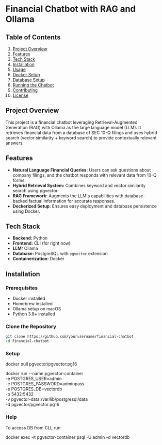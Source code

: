 # Financial Chatbot with RAG and Ollama

## Table of Contents
1. [Project Overview](#project-overview)
2. [Features](#features)
3. [Tech Stack](#tech-stack)
4. [Installation](#installation)
5. [Usage](#usage)
6. [Docker Setup](#docker-setup)
7. [Database Setup](#database-setup)
8. [Running the Chatbot](#running-the-chatbot)
9. [Contributing](#contributing)
10. [License](#license)

## Project Overview
This project is a financial chatbot leveraging Retrieval-Augmented Generation (RAG) with Ollama as the large language model (LLM). It retrieves financial data from a database of SEC 10-Q filings and uses hybrid search (vector similarity + keyword search) to provide contextually relevant answers.

## Features
- **Natural Language Financial Queries:** Users can ask questions about company filings, and the chatbot responds with relevant data from 10-Q forms.
- **Hybrid Retrieval System:** Combines keyword and vector similarity search using pgvector.
- **RAG Framework:** Augments the LLM's capabilities with database-backed factual information for accurate responses.
- **Dockerized Setup:** Ensures easy deployment and database persistence using Docker.

## Tech Stack
- **Backend:** Python
- **Frontend:** CLI (for right now)
- **LLM:** Ollama
- **Database:** PostgreSQL with `pgvector` extension
- **Containerization:** Docker

## Installation
### Prerequisites
- Docker installed
- Homebrew installed
- Ollama setup on macOS
- Python 3.8+ installed

### Clone the Repository
```bash
git clone https://github.com/yourusername/financial-chatbot
cd financial-chatbot
```

### Setup
docker pull pgvector/pgvector:pg16

docker run --name pgvector-container \
  -e POSTGRES_USER=admin \
  -e POSTGRES_PASSWORD=adminpass \
  -e POSTGRES_DB=vectordb \
  -p 5432:5432 \
  -v pgvector-data:/var/lib/postgresql/data \
  -d pgvector/pgvector:pg16


### Help
To access DB from CLI, run:

docker exec -it pgvector-container psql -U admin -d vectordb





